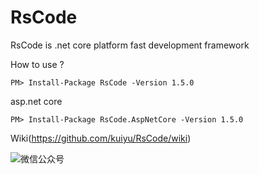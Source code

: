 # RsCode
RsCode is .net core platform fast development framework

How to use ? 
```
PM> Install-Package RsCode -Version 1.5.0
```

asp.net core 
```
PM> Install-Package RsCode.AspNetCore -Version 1.5.0
```

Wiki(https://github.com/kuiyu/RsCode/wiki)

![微信公众号](https://res.rscode.cn/logo/weixin.jpg "微信扫码关注软商网络微信公众号")
